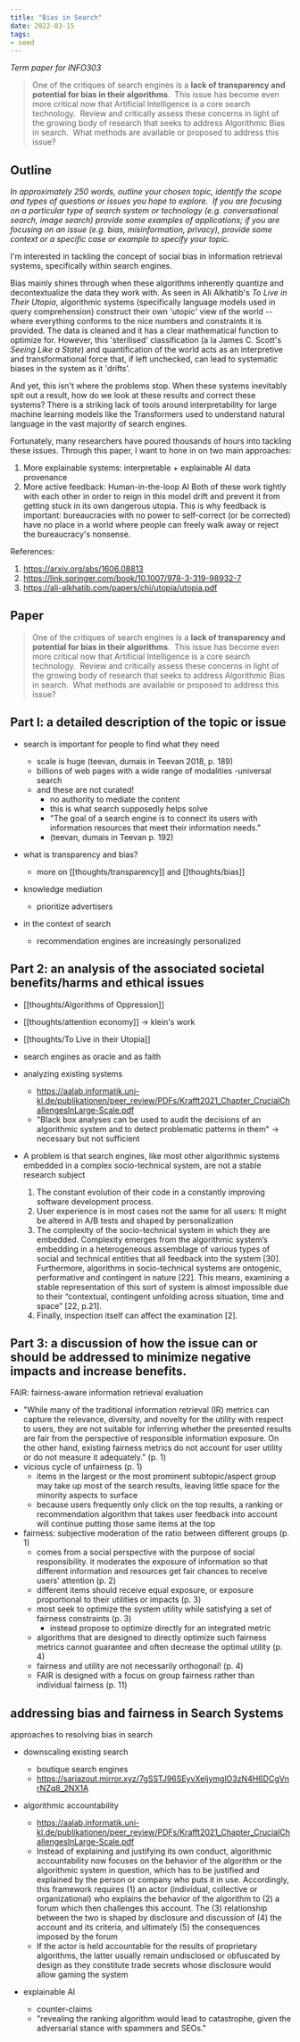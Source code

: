 ```yaml
---
title: "Bias in Search"
date: 2022-03-15
tags:
- seed
---
```


*Term paper for INFO303*

> One of the critiques of search engines is a **lack of transparency and potential for bias in their algorithms**.  This issue has become even more critical now that Artificial Intelligence is a core search technology.  Review and critically assess these concerns in light of the growing body of research that seeks to address Algorithmic Bias in search.  What methods are available or proposed to address this issue?

## Outline
*In approximately 250 words, outline your chosen topic, identify the scope and types of questions or issues you hope to explore.  If you are focusing on a particular type of search system or technology (e.g. conversational search, image search) provide some examples of applications; if you are focusing on an issue (e.g. bias, misinformation, privacy), provide some context or a specific case or example to specify your topic.*

I'm interested in tackling the concept of social bias in information retrieval systems, specifically within search engines.

Bias mainly shines through when these algorithms inherently quantize and decontextualize the data they work with. As seen in Ali Alkhatib's *To Live in Their Utopia*, algorithmic systems (specifically language models used in query comprehension) construct their own 'utopic' view of the world -- where everything conforms to the nice numbers and constraints it is provided. The data is cleaned and it has a clear mathematical function to optimize for. However, this 'sterilised' classification (a la James C. Scott's *Seeing Like a State*) and quantification of the world acts as an interpretive and transformational force that, if left unchecked, can lead to systematic biases in the system as it 'drifts'.

And yet, this isn't where the problems stop. When these systems inevitably spit out a result, how do we look at these results and correct these systems? There is a striking lack of tools around interpretability for large machine learning models like the Transformers used to understand natural language in the vast majority of search engines.

Fortunately, many researchers have poured thousands of hours into tackling these issues. Through this paper, I want to hone in on two main approaches:
1. More explainable systems: interpretable + explainable AI data provenance
2. More active feedback: Human-in-the-loop AI
Both of these work tightly with each other in order to reign in this model drift and prevent it from getting stuck in its own dangerous utopia. This is why feedback is important: bureaucracies with no power to self-correct (or be corrected) have no place in a world where people can freely walk away or reject the bureaucracy's nonsense.

References:
1. https://arxiv.org/abs/1606.08813
2. https://link.springer.com/book/10.1007/978-3-319-98932-7
3. https://ali-alkhatib.com/papers/chi/utopia/utopia.pdf

## Paper
> One of the critiques of search engines is a **lack of transparency and potential for bias in their algorithms**.  This issue has become even more critical now that Artificial Intelligence is a core search technology.  Review and critically assess these concerns in light of the growing body of research that seeks to address Algorithmic Bias in search.  What methods are available or proposed to address this issue?

## Part I: a detailed description of the topic or issue
- search is important for people to find what they need
	- scale is huge (teevan, dumais in Teevan 2018, p. 189)
	- billions of web pages with a wide range of modalities -universal search
	- and these are not curated!
		- no authority to mediate the content
		- this is what search supposedly helps solve
		- "The goal of a search engine is to connect its users with information resources that meet their information needs."
		- (teevan, dumais in Teevan p. 192)

- what is transparency and bias?
	- more on [[thoughts/transparency]] and [[thoughts/bias]]
- knowledge mediation
	- prioritize advertisers
- in the context of search
	- recommendation engines are increasingly personalized

## Part 2: an analysis of the associated societal benefits/harms and ethical issues
- [[thoughts/Algorithms of Oppression]]
- [[thoughts/attention economy]] -> klein's work
- [[thoughts/To Live in their Utopia]]
- search engines as oracle and as faith

- analyzing existing systems
	- https://aalab.informatik.uni-kl.de/publikationen/peer_review/PDFs/Krafft2021_Chapter_CrucialChallengesInLarge-Scale.pdf
	- "Black box analyses can be used to audit the decisions of an algorithmic system and to detect problematic patterns in them" -> necessary but not sufficient
- A problem is that search engines, like most other algorithmic systems embedded in a complex socio-technical system, are not a stable research subject
	1. The constant evolution of their code in a constantly improving software development process.
	2. User experience is in most cases not the same for all users: It might be altered in A/B tests and shaped by personalization
	3. The complexity of the socio-technical system in which they are embedded. Complexity emerges from the algorithmic system’s embedding in a heterogeneous assemblage of various types of social and technical entities that all feedback into the system [30]. Furthermore, algorithms in socio-technical systems are ontogenic, performative and contingent in nature [22]. This means, examining a stable representation of this sort of system is almost impossible due to their “contextual, contingent unfolding across situation, time and space” [22, p.21].
	4. Finally, inspection itself can affect the examination [2].

## Part 3: a discussion of how the issue can or should be addressed to minimize negative impacts and increase benefits.

FAIR: fairness-aware information retrieval evaluation
- "While many of the traditional information retrieval (IR) metrics can capture the relevance, diversity, and novelty for the utility with respect to users, they are not suitable for inferring whether the presented results are fair from the perspective of responsible information exposure. On the other hand, existing fairness metrics do not account for user utility or do not measure it adequately." (p. 1)
- vicious cycle of unfairness (p. 1)
	- items in the largest or the most prominent subtopic/aspect group may take up most of the search results, leaving little space for the minority aspects to surface
	- because users frequently only click on the top results, a ranking or recommendation algorithm that takes user feedback into account will continue putting those same items at the top
- fairness: subjective moderation of the ratio between different groups (p. 1)
	- comes from a social perspective with the purpose of social responsibility. it moderates the exposure of information so that different information and resources get fair chances to receive users' attention (p. 2)
	- different items should receive equal exposure, or exposure proportional to their utilities or impacts (p. 3)
	- most seek to optimize the system utility while satisfying a set of fairness constraints (p. 3)
		- instead propose to optimize directly for an integrated metric
	- algorithms that are designed to directly optimize such fairness metrics cannot guarantee and often decrease the optimal utility (p. 4)
	- fairness and utility are not necessarily orthogonal! (p. 4)
	- FAIR is designed with a focus on group fairness rather than individual fairness (p. 11)

addressing bias and fairness in Search Systems
- 

approaches to resolving bias in search
- downscaling existing search
	- boutique search engines
	- https://sariazout.mirror.xyz/7gSSTJ96SEyvXeljymglO3zN4H6DCgVnrNZq8_2NX1A

- algorithmic accountability 
	- https://aalab.informatik.uni-kl.de/publikationen/peer_review/PDFs/Krafft2021_Chapter_CrucialChallengesInLarge-Scale.pdf
	- Instead of explaining and justifying its own conduct, algorithmic accountability now focuses on the behavior of the algorithm or the algorithmic system in question, which has to be justified and explained by the person or company who puts it in use. Accordingly, this framework requires (1) an actor (individual, collective or organizational) who explains the behavior of the algorithm to (2) a forum which then challenges this account. The (3) relationship between the two is shaped by disclosure and discussion of (4) the account and its criteria, and ultimately (5) the consequences imposed by the forum
	- If the actor is held accountable for the results of proprietary algorithms, the latter usually remain undisclosed or obfuscated by design as they constitute trade secrets whose disclosure would allow gaming the system
- explainable AI
	- counter-claims
	- "revealing the ranking algorithm would lead to catastrophe, given the adversarial stance with spammers and SEOs."
